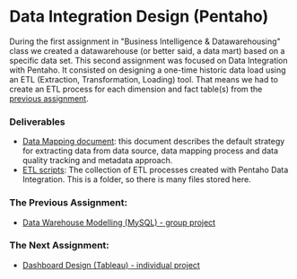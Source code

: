 # Data Integration Design (Pentaho)
During the first assignment in "Business Intelligence & Datawarehousing" class we created a datawarehouse (or better said, a data mart) based on a specific data set. This second assignment was focused on Data Integration with Pentaho. It consisted on designing a one-time historic data load using an ETL (Extraction, Transformation, Loading) tool. That means we had to create an ETL process for each dimension and fact table(s) from the [previous assignment](https://github.com/Jonashellevang/IE_MBD_2020/tree/master/Data%20Warehouse%20Modelling%20(MySQL)).

### Deliverables
* [Data Mapping document](https://github.com/Jonashellevang/IE_MBD_2020/blob/master/Data%20Integration%20Design%20(Pentaho)/Data%20Mapping%20Instructions%20Report.pdf): this document describes the default strategy for extracting data from data source, data mapping process and data quality tracking and metadata approach.
* [ETL scripts](https://github.com/Jonashellevang/IE_MBD_2020/tree/master/Data%20Integration%20Design%20(Pentaho)/Data_integration_groupF): The collection of ETL processes created with Pentaho Data Integration. This is a folder, so there is many files stored here.

### The Previous Assignment:
* [Data Warehouse Modelling (MySQL) - group project](https://github.com/Jonashellevang/IE_MBD_2020/tree/master/Data%20Warehouse%20Modelling%20(MySQL))

### The Next Assignment:
* [Dashboard Design (Tableau) - individual project](https://github.com/Jonashellevang/IE_MBD_2020/tree/master/Data%20Visualization%20(Tableau%2CR%2CCarto%2CD3.js)/Dashboard%20Design%20(Tableau))
